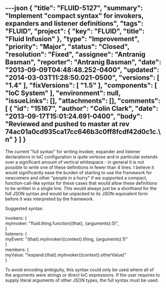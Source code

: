 ---json
{
  "title": "FLUID-5127",
  "summary": "Implement \"compact syntax\" for invokers, expanders and listener definitions",
  "tags": "FLUID",
  "project": {
    "key": "FLUID",
    "title": "Fluid Infusion"
  },
  "type": "Improvement",
  "priority": "Major",
  "status": "Closed",
  "resolution": "Fixed",
  "assignee": "Antranig Basman",
  "reporter": "Antranig Basman",
  "date": "2013-09-09T04:48:48.252-0400",
  "updated": "2014-03-03T11:28:50.021-0500",
  "versions": [
    "1.4"
  ],
  "fixVersions": [
    "1.5"
  ],
  "components": [
    "IoC System"
  ],
  "environment": null,
  "issueLinks": [],
  "attachments": [],
  "comments": [
    {
      "id": "15167",
      "author": "Colin Clark",
      "date": "2013-09-17T15:01:24.691-0400",
      "body": "Reviewed and pushed to master at rev 74ac01a0cd935ca17cc646b3c0ff8fcdf42d0c1c.\n"
    }
  ]
}
---
The current "full syntax" for writing invoker, expander and listener declarations in IoC configuration is quite verbose and in particular extends over a significant amount of vertical whitespace - in general it is not possible to write one of these definitions in fewer than 4 lines. I believe it would significantly ease the burden of starting to use the framework for newcomers and other "people in a hurry" if we supported a compact, function-call-like syntax for these cases that would allow these definitions to be written in a single line. This would always just be a shorthand for the full JSON syntax and would be unpacked to its JSON-equivalent form before it was interpreted by the framework.

Suggested syntax:

invokers: {\
myInvoker: "fluid.thing.function({that}, {arguments}.0)",\
}\
listeners: {\
myEvent: "{that}.myInvoker({context}.thing, {arguments}.1)"\
}\
members: {\
myValue: "!expand:{that}.myInvoker({context}.otherValue)"\
}

To avoid encoding ambiguity, this syntax could only be used where all of the arguments were strings or direct IoC expressions. If the user requires to supply literal arguments of other JSON types, the full syntax must be used.

        